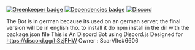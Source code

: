 
[![Greenkeeper badge](https://badges.greenkeeper.io/ScarVite/Pilzmaster.svg)](https://greenkeeper.io/)
[![Dependencies badge](https://david-dm.org/ScarVite/Pilzmaster.svg)](https://david-dm.org/ScarVite/Pilzmaster)
[![Discord](https://img.shields.io/discord/589459184123117582)](https://discord.gg/VN7PejZ)

The Bot is in german because its used on an german server, the final version will be in english tho.
to install it do npm install in the dir with the package.json file
This is An Discord Bot using Discord.js
Designed for https://discord.gg/hSzjFHW
Owner : ScarVIte#6606

